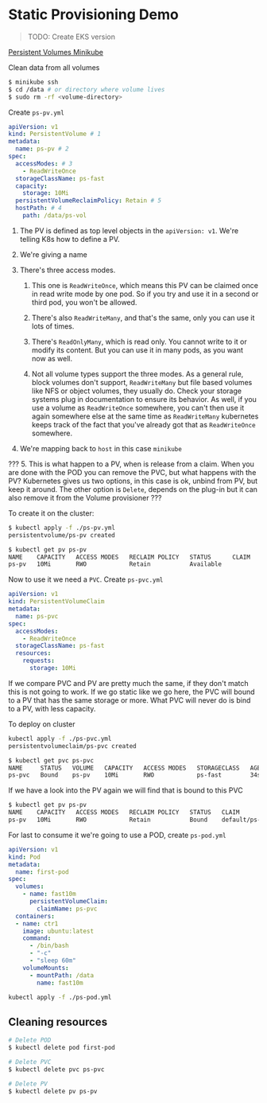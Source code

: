 # Static Provisioning Demo

> TODO: Create EKS version

[Persistent Volumes Minikube](https://minikube.sigs.k8s.io/docs/handbook/persistent_volumes/)


Clean data from all volumes

```bash
$ minikube ssh
$ cd /data # or directory where volume lives
$ sudo rm -rf <volume-directory>
```

Create `ps-pv.yml`

```yml
apiVersion: v1
kind: PersistentVolume # 1
metadata:
  name: ps-pv # 2
spec:
  accessModes: # 3
    - ReadWriteOnce
  storageClassName: ps-fast
  capacity:
    storage: 10Mi
  persistentVolumeReclaimPolicy: Retain # 5
  hostPath: # 4
    path: /data/ps-vol
```

1. The PV is defined as top level objects in the `apiVersion: v1`. We're telling K8s how to define a PV.

2. We're giving a name

3. There's three access modes. 
    
    1. This one is `ReadWriteOnce`, which means this PV can be claimed once in read write mode by one pod. So if you try and use it in a second or third pod, you won't be allowed. 
    
    2. There's also `ReadWriteMany`, and that's the same, only you can use it lots of times. 
    
    3. There's `ReadOnlyMany`, which is read only. You cannot write to it or modify its content. But you can use it in many pods, as you want now as well. 
    
    4. Not all volume types support the three modes. As a general rule, block volumes don't support, `ReadWriteMany` but file based volumes like NFS or object volumes, they usually do. Check your storage systems plug in documentation to ensure its behavior. As well, if you use a volume as `ReadWriteOnce` somewhere, you can't then use it again somewhere else at the same time as `ReadWriteMany` kubernetes  keeps track of the fact that you've already got that as `ReadWriteOnce` somewhere.

4. We're mapping back to `host` in this case `minikube`

???
5. This is what happen to a PV, when is release from a claim. When you are done with the POD you can remove the PVC, but what happens with the PV? Kubernetes gives us two options, in this case is ok, unbind from PV, but keep it around. The other option is `Delete`, depends on the plug-in
but it can also remove it from the Volume provisioner
???

To create it on the cluster:

```bash
$ kubectl apply -f ./ps-pv.yml
persistentvolume/ps-pv created
```

```bash
$ kubectl get pv ps-pv
NAME    CAPACITY   ACCESS MODES   RECLAIM POLICY   STATUS      CLAIM   STORAGECLASS   REASON   AGE
ps-pv   10Mi       RWO            Retain           Available           ps-fast                 47s
```


Now to use it we need a `PVC`. Create `ps-pvc.yml`

```yml
apiVersion: v1
kind: PersistentVolumeClaim
metadata:
  name: ps-pvc
spec:
  accessModes:
    - ReadWriteOnce
  storageClassName: ps-fast
  resources:
    requests:
      storage: 10Mi

```


If we compare PVC and PV are pretty much the same, if they don't match this is not going to work. If we go static like we go here, the PVC will bound to a PV that has the same storage or more. What PVC will never do is bind to a PV, with less capacity.


To deploy on cluster

```bash
kubectl apply -f ./ps-pvc.yml
persistentvolumeclaim/ps-pvc created
```

```bash
$ kubectl get pvc ps-pvc
NAME     STATUS   VOLUME   CAPACITY   ACCESS MODES   STORAGECLASS   AGE
ps-pvc   Bound    ps-pv    10Mi       RWO            ps-fast        34s
```

If we have a look into the PV again we will find that is bound to this PVC

```bash
$ kubectl get pv ps-pv
NAME    CAPACITY   ACCESS MODES   RECLAIM POLICY   STATUS   CLAIM            STORAGECLASS   REASON   AGE
ps-pv   10Mi       RWO            Retain           Bound    default/ps-pvc   ps-fast                 57m
```

For last to consume it we're going to use a POD, create `ps-pod.yml`


```yml
apiVersion: v1
kind: Pod
metadata:
  name: first-pod
spec:
  volumes:
    - name: fast10m
      persistentVolumeClaim:
        claimName: ps-pvc
  containers:
  - name: ctr1
    image: ubuntu:latest
    command:
      - /bin/bash
      - "-c"
      - "sleep 60m"
    volumeMounts:
      - mountPath: /data
        name: fast10m

```

```bash
kubectl apply -f ./ps-pod.yml
```

## Cleaning resources

```bash
# Delete POD
$ kubectl delete pod first-pod
```

```bash
# Delete PVC
$ kubectl delete pvc ps-pvc
```

```bash
# Delete PV
$ kubectl delete pv ps-pv
```
